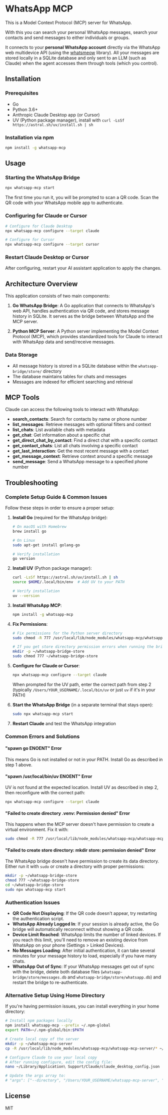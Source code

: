 # WhatsApp MCP

This is a Model Context Protocol (MCP) server for WhatsApp.

With this you can search your personal WhatsApp messages, search your contacts and send messages to either individuals or groups.

It connects to your **personal WhatsApp account** directly via the WhatsApp web multidevice API (using the [whatsmeow](https://github.com/tulir/whatsmeow) library). All your messages are stored locally in a SQLite database and only sent to an LLM (such as Claude) when the agent accesses them through tools (which you control).

## Installation

### Prerequisites

- Go
- Python 3.6+
- Anthropic Claude Desktop app (or Cursor)
- UV (Python package manager), install with `curl -LsSf https://astral.sh/uv/install.sh | sh`

### Installation via npm

```bash
npm install -g whatsapp-mcp
```

## Usage

### Starting the WhatsApp Bridge

```bash
npx whatsapp-mcp start
```

The first time you run it, you will be prompted to scan a QR code. Scan the QR code with your WhatsApp mobile app to authenticate.

### Configuring for Claude or Cursor

```bash
# Configure for Claude Desktop
npx whatsapp-mcp configure --target claude

# Configure for Cursor
npx whatsapp-mcp configure --target cursor
```

### Restart Claude Desktop or Cursor

After configuring, restart your AI assistant application to apply the changes.

## Architecture Overview

This application consists of two main components:

1. **Go WhatsApp Bridge**: A Go application that connects to WhatsApp's web API, handles authentication via QR code, and stores message history in SQLite. It serves as the bridge between WhatsApp and the MCP server.

2. **Python MCP Server**: A Python server implementing the Model Context Protocol (MCP), which provides standardized tools for Claude to interact with WhatsApp data and send/receive messages.

### Data Storage

- All message history is stored in a SQLite database within the `whatsapp-bridge/store/` directory
- The database maintains tables for chats and messages
- Messages are indexed for efficient searching and retrieval

## MCP Tools

Claude can access the following tools to interact with WhatsApp:

- **search_contacts**: Search for contacts by name or phone number
- **list_messages**: Retrieve messages with optional filters and context
- **list_chats**: List available chats with metadata
- **get_chat**: Get information about a specific chat
- **get_direct_chat_by_contact**: Find a direct chat with a specific contact
- **get_contact_chats**: List all chats involving a specific contact
- **get_last_interaction**: Get the most recent message with a contact
- **get_message_context**: Retrieve context around a specific message
- **send_message**: Send a WhatsApp message to a specified phone number

## Troubleshooting

### Complete Setup Guide & Common Issues

Follow these steps in order to ensure a proper setup:

1. **Install Go** (required for the WhatsApp bridge):
   ```bash
   # On macOS with Homebrew
   brew install go
   
   # On Linux
   sudo apt-get install golang-go
   
   # Verify installation
   go version
   ```

2. **Install UV** (Python package manager):
   ```bash
   curl -LsSf https://astral.sh/uv/install.sh | sh
   source $HOME/.local/bin/env  # Add UV to your PATH
   
   # Verify installation
   uv --version
   ```

3. **Install WhatsApp MCP**: 
   ```bash
   npm install -g whatsapp-mcp
   ```

4. **Fix Permissions**:
   ```bash
   # Fix permissions for the Python server directory
   sudo chmod -R 777 /usr/local/lib/node_modules/whatsapp-mcp/whatsapp-mcp-server
   
   # If you get store directory permission errors when running the bridge
   mkdir -p ~/whatsapp-bridge-store
   sudo chmod 777 ~/whatsapp-bridge-store
   ```

5. **Configure for Claude or Cursor**:
   ```bash
   npx whatsapp-mcp configure --target claude
   ```
   When prompted for the UV path, enter the correct path from step 2 (typically `/Users/YOUR_USERNAME/.local/bin/uv` or just `uv` if it's in your PATH)

6. **Start the WhatsApp Bridge** (in a separate terminal that stays open):
   ```bash
   sudo npx whatsapp-mcp start
   ```

7. **Restart Claude** and test the WhatsApp integration

### Common Errors and Solutions

#### "spawn go ENOENT" Error
This means Go is not installed or not in your PATH. Install Go as described in step 1 above.

#### "spawn /usr/local/bin/uv ENOENT" Error
UV is not found at the expected location. Install UV as described in step 2, then reconfigure with the correct path:
```bash
npx whatsapp-mcp configure --target claude
```

#### "Failed to create directory .venv: Permission denied" Error
This happens when the MCP server doesn't have permission to create a virtual environment. Fix it with:
```bash
sudo chmod -R 777 /usr/local/lib/node_modules/whatsapp-mcp/whatsapp-mcp-server
```

#### "Failed to create store directory: mkdir store: permission denied" Error
The WhatsApp bridge doesn't have permission to create its data directory. Either run it with `sudo` or create a directory with proper permissions:
```bash
mkdir -p ~/whatsapp-bridge-store
chmod 777 ~/whatsapp-bridge-store
cd ~/whatsapp-bridge-store
sudo npx whatsapp-mcp start
```

### Authentication Issues

- **QR Code Not Displaying**: If the QR code doesn't appear, try restarting the authentication script.
- **WhatsApp Already Logged In**: If your session is already active, the Go bridge will automatically reconnect without showing a QR code.
- **Device Limit Reached**: WhatsApp limits the number of linked devices. If you reach this limit, you'll need to remove an existing device from WhatsApp on your phone (Settings > Linked Devices).
- **No Messages Loading**: After initial authentication, it can take several minutes for your message history to load, especially if you have many chats.
- **WhatsApp Out of Sync**: If your WhatsApp messages get out of sync with the bridge, delete both database files (`whatsapp-bridge/store/messages.db` and `whatsapp-bridge/store/whatsapp.db`) and restart the bridge to re-authenticate.

### Alternative Setup Using Home Directory

If you're having permission issues, you can install everything in your home directory:

```bash
# Install npm packages locally
npm install whatsapp-mcp --prefix ~/.npm-global
export PATH=~/.npm-global/bin:$PATH

# Create local copy of the server
mkdir -p ~/whatsapp-mcp-server
cp -R /usr/local/lib/node_modules/whatsapp-mcp/whatsapp-mcp-server/* ~/whatsapp-mcp-server/

# Configure Claude to use your local copy
# After running configure, edit the config file:
nano ~/Library/Application\ Support/Claude/claude_desktop_config.json

# Update the args array to:
# "args": ["--directory", "/Users/YOUR_USERNAME/whatsapp-mcp-server", "run", "main.py"]
```

## License

MIT